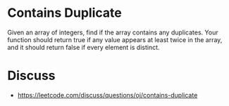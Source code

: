 # Contains Duplicate
Given an array of integers, find if the array contains any duplicates. Your function should return true if any value appears at least twice in the array, and it should return false if every element is distinct.

# Discuss
- https://leetcode.com/discuss/questions/oj/contains-duplicate